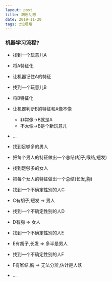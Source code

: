 ```yaml
---
layout: post
title: 胡思乱想
date: 2019-11-20
tags: z垃圾堆
---
```

### 机器学习流程?
- 找到一个玩意儿A
- 将A特征化
- 让机器记住A的特征
- 找到一个玩意儿B
- 将B特征化
- 让机器判断B的特征和A像不像
    - 非常像->B就是A
    - 不太像->B是个新玩意儿
- ...

- 找到足够多的男人
- 把每个男人的特征做出一个总结(胡子,喉结,短发)
- 找到足够多的女人
- 把每个女人的特征做出一个总结(长发,胸)
- 找到一个不确定性别的人C
- C有胡子,短发 => 男人
- 找到一个不确定性别的人D
- D有胸 => 女人
- 找到一个不确定性别的人E
- E有胡子,长发 => 多半是男人
- 找到一个不确定性别的人F
- F有喉结,胸 => 无法分辨,估计是人妖
- ...
